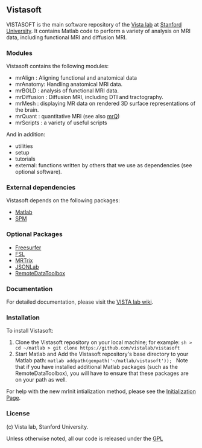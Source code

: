 ## Vistasoft

VISTASOFT is the main software repository of the [Vista lab](http://vistalab.stanford.edu) at [Stanford University](http://stanford.edu). It contains Matlab code to perform a variety of analysis on MRI data, including functional MRI and diffusion MRI.

### Modules
Vistasoft contains the following modules:

- mrAlign : Aligning functional and anatomical data
- mrAnatomy: Handling anatomical MRI data. 
- mrBOLD : analysis of functional MRI data.
- mrDiffusion : Diffusion MRI, including DTI and tractography.
- mrMesh : displaying MR data on rendered 3D surface representations of the brain.
- mrQuant : quantitative MRI (see also [mrQ](https://github.com/vistalab/mrQ))
- mrScripts : a variety of useful scripts

And in addition:
- utilities
- setup
- tutorials 
- external: functions written by others that we use as dependencies (see optional software).

### External dependencies
Vistasoft depends on the following packages:
- [Matlab](http://mathworks.com)
- [SPM](http://www.fil.ion.ucl.ac.uk/spm/)

### Optional Packages
 - [Freesurfer](https://surfer.nmr.mgh.harvard.edu/fswiki/DownloadAndInstall)
 - [FSL](http://fsl.fmrib.ox.ac.uk/fsl/fslwiki/)
 - [MRTrix](http://www.nitrc.org/projects/mrtrix/)
 - [JSONLab](http://iso2mesh.sourceforge.net/cgi-bin/index.cgi?jsonlab)
 - [RemoteDataToolbox](https://github.com/isetbio/RemoteDataToolbox)

### Documentation
For detailed documentation, please visit the [VISTA lab wiki](http://vistalab.stanford.edu/wiki).

### Installation

To install Vistasoft:

1. Clone the Vistasoft repository on your local machine; for example:
       ```sh
       > cd ~/matlab
       > git clone https://github.com/vistalab/vistasoft
       ```
2. Start Matlab and Add the Vistasoft repository's base directory to your Matlab path:
       ```matlab
       addpath(genpath('~/matlab/vistasoft'));
       ```
   Note that if you have installed additional Matlab packages (such as the RemoteDataToolbox), you will have to ensure that these packages are on your path as well.

For help with the new mrInit intialization method, please see the [Initialization Page](http://white.stanford.edu/newlm/index.php/Initialization#mrInit).

### License

(c) Vista lab, Stanford University.

Unless otherwise noted, all our code is released under the [GPL](http://www.gnu.org/copyleft/gpl.html) 
